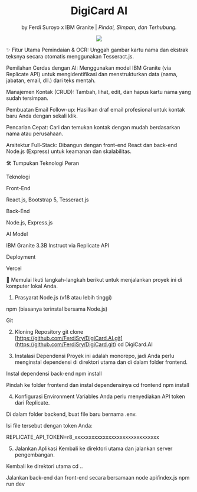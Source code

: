 <div align="center">
 <!-- <img src="https://www.google.com/search?q=https://placehold.co/150x150/7c3aed/ffffff%3Ftext%3DDAI" alt="Logo DigiCard AI" style="border-radius: 50%; width: 120px;"/> -->
 <h1 align="center">DigiCard AI</h1>
 <p>
  by Ferdi Suroyo x IBM Granite  |  
  <i>
    Pindai, Simpan, dan Terhubung.
  </i>
 </p>
 
 <p align="center">
   <a href="https://skillicons.dev">
     <img src="https://skillicons.dev/icons?i=nodejs,express,vercel,react,bootstrap" />
   </a>
 </p>
</div> 

 <div align="left"> 
 ✨ Fitur Utama
 Pemindaian & OCR: Unggah gambar kartu nama dan ekstrak teksnya secara otomatis menggunakan Tesseract.js.
 
 Pemilahan Cerdas dengan AI: Menggunakan model IBM Granite (via Replicate API) untuk mengidentifikasi dan menstrukturkan data (nama, jabatan, email, dll.) dari teks mentah.
 
 Manajemen Kontak (CRUD): Tambah, lihat, edit, dan hapus kartu nama yang sudah tersimpan.
 
 Pembuatan Email Follow-up: Hasilkan draf email profesional untuk kontak baru Anda dengan sekali klik.
 
 Pencarian Cepat: Cari dan temukan kontak dengan mudah berdasarkan nama atau perusahaan.
 
 Arsitektur Full-Stack: Dibangun dengan front-end React dan back-end Node.js (Express) untuk keamanan dan skalabilitas.
 
 🛠️ Tumpukan Teknologi
 Peran
 
 Teknologi
 
 Front-End
 
 React.js, Bootstrap 5, Tesseract.js
 
 Back-End
 
 Node.js, Express.js
 
 AI Model
 
 IBM Granite 3.3B Instruct via Replicate API
 
 Deployment
 
 Vercel
 
 🚀 Memulai
 Ikuti langkah-langkah berikut untuk menjalankan proyek ini di komputer lokal Anda.
 
 1. Prasyarat
 Node.js (v18 atau lebih tinggi)
 
 npm (biasanya terinstal bersama Node.js)
 
 Git
 
 2. Kloning Repository
 git clone [https://github.com/FerdiSry/DigiCard.AI.git](https://github.com/FerdiSry/DigiCard.git)
 cd DigiCard.AI
 
 3. Instalasi Dependensi
 Proyek ini adalah monorepo, jadi Anda perlu menginstal dependensi di direktori utama dan di dalam folder frontend.
 
 Instal dependensi back-end
 npm install
 
 Pindah ke folder frontend dan instal dependensinya
 cd frontend
 npm install
 
 4. Konfigurasi Environment Variables
 Anda perlu menyediakan API token dari Replicate.
 
 Di dalam folder backend, buat file baru bernama .env.
 
 Isi file tersebut dengan token Anda:
 
 REPLICATE_API_TOKEN=r8_xxxxxxxxxxxxxxxxxxxxxxxxxxxxxx
 
 5. Jalankan Aplikasi
 Kembali ke direktori utama dan jalankan server pengembangan.
 
 Kembali ke direktori utama
 cd ..
 
 Jalankan back-end dan front-end secara bersamaan
 node api/index.js
 npm run dev
 </div>
